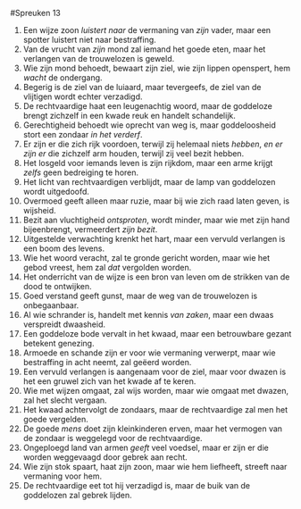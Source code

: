 #Spreuken 13
1. Een wijze zoon *luistert naar* de vermaning van *zijn* vader, maar een spotter luistert niet naar bestraffing. 
2. Van de vrucht van *zijn* mond zal iemand het goede eten, maar het verlangen van de trouwelozen is geweld. 
3. Wie zijn mond behoedt, bewaart zijn ziel, wie zijn lippen openspert, hem *wacht* de ondergang. 
4. Begerig is de ziel van de luiaard, maar tevergeefs, de ziel van de vlijtigen wordt echter verzadigd. 
5. De rechtvaardige haat een leugenachtig woord, maar de goddeloze brengt zichzelf in een kwade reuk en handelt schandelijk. 
6. Gerechtigheid behoedt wie oprecht van weg is, maar goddeloosheid stort een zondaar *in het verderf*. 
7. Er zijn er die zich rijk voordoen, terwijl zij helemaal niets *hebben*, *en er zijn er* die zichzelf arm houden, terwijl zij veel bezit hebben. 
8. Het losgeld voor iemands leven is zijn rijkdom, maar een arme krijgt *zelfs* geen bedreiging te horen. 
9. Het licht van rechtvaardigen verblijdt, maar de lamp van goddelozen wordt uitgedoofd. 
10. Overmoed geeft alleen maar ruzie, maar bij wie zich raad laten geven, is wijsheid. 
11. Bezit aan vluchtigheid *ontsproten*, wordt minder, maar wie met zijn hand bijeenbrengt, vermeerdert *zijn bezit*. 
12. Uitgestelde verwachting krenkt het hart, maar een vervuld verlangen is een boom des levens. 
13. Wie het woord veracht, zal te gronde gericht worden, maar wie het gebod vreest, hem zal *dat* vergolden worden. 
14. Het onderricht van de wijze is een bron van leven om de strikken van de dood te ontwijken. 
15. Goed verstand geeft gunst, maar de weg van de trouwelozen is onbegaanbaar. 
16. Al wie schrander is, handelt met kennis *van zaken*, maar een dwaas verspreidt dwaasheid. 
17. Een goddeloze bode vervalt in het kwaad, maar een betrouwbare gezant betekent genezing. 
18. Armoede en schande zijn er voor wie vermaning verwerpt, maar wie bestraffing in acht neemt, zal geëerd worden. 
19. Een vervuld verlangen is aangenaam voor de ziel, maar voor dwazen is het een gruwel zich van het kwade af te keren. 
20. Wie met wijzen omgaat, zal wijs worden, maar wie omgaat met dwazen, zal het slecht vergaan. 
21. Het kwaad achtervolgt de zondaars, maar de rechtvaardige zal men het goede vergelden. 
22. De goede *mens* doet zijn kleinkinderen erven, maar het vermogen van de zondaar is weggelegd voor de rechtvaardige. 
23. Ongeploegd land van armen *geeft* veel voedsel, maar er zijn er die worden weggevaagd door gebrek aan recht. 
24. Wie zijn stok spaart, haat zijn zoon, maar wie hem liefheeft, streeft naar vermaning voor hem. 
25. De rechtvaardige eet tot hij verzadigd is, maar de buik van de goddelozen zal gebrek lijden.

